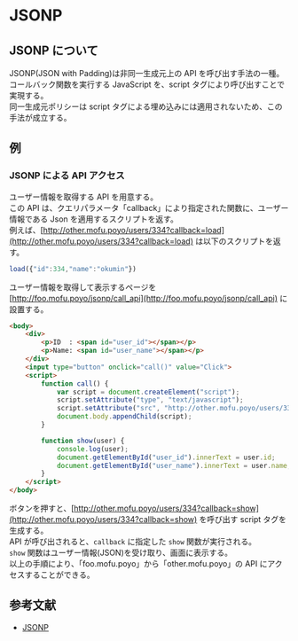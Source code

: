 # JSONP

## JSONP について

JSONP(JSON with Padding)は非同一生成元上の API を呼び出す手法の一種。  
コールバック関数を実行する JavaScript を、script タグにより呼び出すことで実現する。  
同一生成元ポリシーは script タグによる埋め込みには適用されないため、この手法が成立する。

## 例

### JSONP による API アクセス

ユーザー情報を取得する API を用意する。  
この API は、クエリパラメータ「callback」により指定された関数に、ユーザー情報である Json を適用するスクリプトを返す。  
例えば、[http://other.mofu.poyo/users/334?callback=load](http://other.mofu.poyo/users/334?callback=load) は以下のスクリプトを返す。

```javascript
load({"id":334,"name":"okumin"})
```

ユーザー情報を取得して表示するページを [http://foo.mofu.poyo/jsonp/call_api](http://foo.mofu.poyo/jsonp/call_api) に設置する。  

```html
<body>
    <div>
        <p>ID  : <span id="user_id"></span></p>
        <p>Name: <span id="user_name"></span></p>
    </div>
    <input type="button" onclick="call()" value="Click">
    <script>
        function call() {
            var script = document.createElement("script");
            script.setAttribute("type", "text/javascript");
            script.setAttribute("src", "http://other.mofu.poyo/users/334?callback=show");
            document.body.appendChild(script);
        }

        function show(user) {
            console.log(user);
            document.getElementById("user_id").innerText = user.id;
            document.getElementById("user_name").innerText = user.name;
        }
    </script>
</body>
```

ボタンを押すと、[http://other.mofu.poyo/users/334?callback=show](http://other.mofu.poyo/users/334?callback=show) を呼び出す script タグを生成する。  
API が呼び出されると、`callback` に指定した `show` 関数が実行される。  
`show` 関数はユーザー情報(JSON)を受け取り、画面に表示する。  
以上の手順により、「foo.mofu.poyo」から「other.mofu.poyo」の API にアクセスすることができる。

## 参考文献

* [JSONP](https://ja.wikipedia.org/wiki/JSONP)
